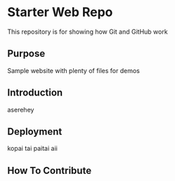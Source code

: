 # Starter Web Repo

This repository is for showing how Git and GitHub work

## Purpose

Sample website with plenty of files for demos

## Introduction

aserehey

## Deployment

kopai tai paitai aii

## How To Contribute
